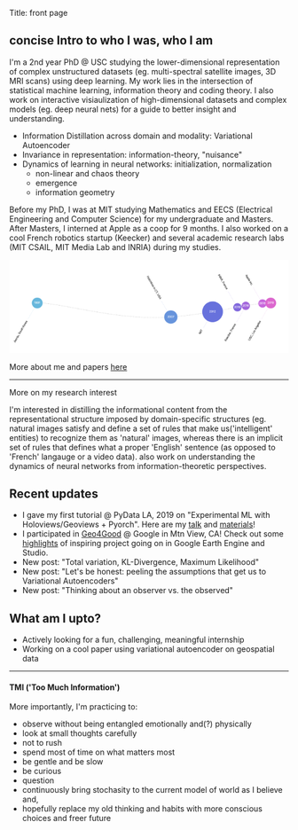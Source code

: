 Title: front page

## concise Intro to who I was, who I am <!--todo-->

I'm a 2nd year PhD @ USC studying the lower-dimensional representation of complex unstructured datasets (eg. multi-spectral satellite images, 3D MRI scans) using deep learning. My work lies in the intersection of statistical machine learning, information theory and coding theory.  I also work on interactive visiaulization of high-dimensional datasets and complex models (eg. deep neural nets) for a guide to better insight and understanding.

- Information Distillation across domain and modality: Variational Autoencoder
- Invariance in representation: information-theory, "nuisance"
- Dynamics of learning in neural networks: initialization, normalization
    - non-linear and chaos theory
    - emergence
    - information geometry

Before my PhD, I was at MIT studying Mathematics and EECS (Electrical Engineering and Computer Science) for my undergraduate and Masters. After Masters, I interned at Apple as a coop for 9 months.  I also worked on a cool French robotics startup (Keecker) and several academic research labs (MIT CSAIL, MIT Media Lab and INRIA) during my studies.


![my-trajectory](/images/my-trajectory.png)

More about me and papers [here](#)<!--todo-->

---
More on my research interest 

I'm interested in distilling the informational content from the representational structure imposed by domain-specific structures (eg. natural  images satisfy and define a set of  rules that make us('intelligent' entities) to recognize them as 'natural' images,  whereas there is an implicit  set of rules that defines what a proper 'English' sentence (as opposed to 'French' langauge or a video data).   also work on understanding the dynamics of neural networks from information-theoretic perspectives. 



## Recent updates
- I gave my first tutorial @ PyData LA, 2019 on "Experimental ML with Holoviews/Geoviews + Pyorch". Here are my [talk](#) and [materials](https://github.com/cocoaaa/PyData-LA-2019)!
- I participated in [Geo4Good](https://sites.google.com/earthoutreach.org/geoforgood19/home) @ Google in Mtn View, CA! Check out some [highlights](#) of inspiring project going on in Google Earth Engine and Studio. <!-- todo --> 
- New post: "Total variation, KL-Divergence, Maximum Likelihood"
- New post: "Let's be honest: peeling the assumptions that get us to Variational Autoencoders"
- New post: "Thinking about an observer vs. the observed"

## What am I upto?
- Actively looking for a fun, challenging, meaningful internship
- Working on a cool paper using variational autoencoder on geospatial data

---
#### TMI ('Too Much Information')

More importantly, I'm practicing to:
- observe without being entangled emotionally and(?) physically
- look at small thoughts carefully
- not to rush
- spend most of time on what matters most
- be gentle and be slow
- be curious
- question
- continuously bring stochasity to the current model of world as I believe and,
- hopefully replace my old thinking and habits with more conscious choices and freer future

